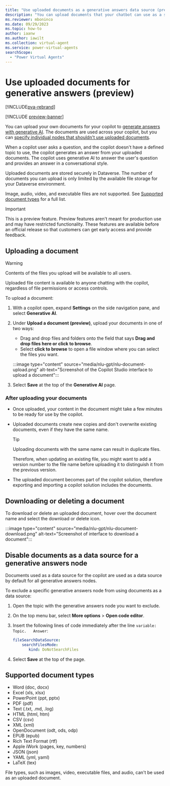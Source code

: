 ```yaml
---
title: "Use uploaded documents as a generative answers data source (preview)"
description: "You can upload documents that your chatbot can use as a source for generating conversational answers."
ms.reviewer: mboninco
ms.date: 09/29/2023
ms.topic: how-to
author: iaanw
ms.author: iawilt
ms.collection: virtual-agent
ms.service: power-virtual-agents
searchScope:
  - "Power Virtual Agents"
---
```


# Use uploaded documents for generative answers (preview)

[!INCLUDE[pva-rebrand](includes/pva-rebrand.md)]

[!INCLUDE [preview-banner](~/../shared-content/shared/preview-includes/preview-banner.md)]

You can upload your own documents for your copilot to [generate answers with generative AI](nlu-boost-conversations.md). The documents are used across your copilot, but you can [specify individual nodes that shouldn't use uploaded documents](#disable-documents-as-a-data-source-for-a-generative-answers-node).

When a copilot user asks a question, and the copilot doesn't have a defined topic to use, the copilot generates an answer from your uploaded documents. The copilot uses generative AI to answer the user's question and provides an answer in a conversational style.

Uploaded documents are stored securely in Dataverse. The number of documents you can upload is only limited by the available file storage for your Dataverse environment.

Image, audio, video, and executable files are not supported. See [Supported document types](#supported-document-types) for a full list.

> [!IMPORTANT]
>  
> This is a preview feature.
> Preview features aren't meant for production use and may have restricted functionality. These features are available before an official release so that customers can get early access and provide feedback.

## Uploading a document

> [!WARNING]
> Contents of the files you upload will be available to all users.
>
> Uploaded file content is available to anyone chatting with the copilot, regardless of file permissions or access controls.

To upload a document:

1. With a copilot open, expand **Settings** on the side navigation pane, and select **Generative AI**.

1. Under **Upload a document (preview)**, upload your documents in one of two ways:

    - Drag and drop files and folders onto the field that says **Drag and drop files here or click to browse**.
    - Select **click to browse** to open a file window where you can select the files you want.

    :::image type="content" source="media/nlu-gpt/nlu-document-upload.png" alt-text="Screenshot of the Copilot Studio interface to upload a document":::

1. Select **Save** at the top of the **Generative AI** page.

### After uploading your documents

- Once uploaded, your content in the document might take a few minutes to be ready for use by the copilot.

- Uploaded documents create new copies and don't overwrite existing documents, even if they have the same name.

   > [!TIP]
   > Uploading documents with the same name can result in duplicate files.
   >
   > Therefore, when updating an existing file, you might want to add a version number to the file name before uploading it to distinguish it from the previous version.

- The uploaded document becomes part of the copilot solution, therefore exporting and importing a copilot solution includes the documents.

## Downloading or deleting a document

To download or delete an uploaded document, hover over the document name and select the download or delete icon.

:::image type="content" source="media/nlu-gpt/nlu-document-download.png" alt-text="Screenshot of interface to download a document":::

## Disable documents as a data source for a generative answers node

Documents used as a data source for the copilot are used as a data source by default for all generative answers nodes.

To exclude a specific generative answers node from using documents as a data source:

1. Open the topic with the generative answers node you want to exclude.  
1. On the top menu bar, select **More options** > **Open code editor**.
1. Insert the following lines of code immediately after the line `variable: Topic.   Answer`:

    ```yml
    fileSearchDataSource:
        searchFilesMode: 
           kind: DoNotSearchFiles
    ```

1. Select **Save** at the top of the page.

## Supported document types

- Word (doc, docx)
- Excel (xls, xlsx)
- PowerPoint (ppt, pptx)
- PDF (pdf)
- Text (.txt, .md, .log)
- HTML (html, htm)
- CSV (csv)
- XML (xml)
- OpenDocument (odt, ods, odp)
- EPUB (epub)
- Rich Text Format (rtf)
- Apple iWork (pages, key, numbers)
- JSON (json)
- YAML (yml, yaml)
- LaTeX (tex)

File types, such as images, video, executable files, and audio, can't be used as an uploaded document.

